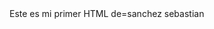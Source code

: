 <DOCTYPE html>
<html>
  <head>
    <meta charset="utf-8">
    <meta name="sanchez sebastian"> 
  </head>
  <body>Este es mi primer HTML de=sanchez sebastian</body>
</html>